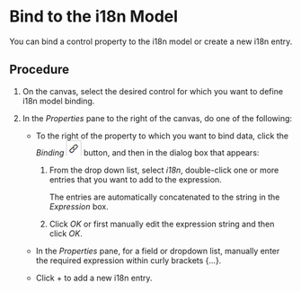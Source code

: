 <!-- loio5e7ddc59038648bc88c5bb58bd7fcb3f -->

# Bind to the i18n Model

You can bind a control property to the i18n model or create a new i18n entry.



<a name="loio5e7ddc59038648bc88c5bb58bd7fcb3f__steps_zjy_zqt_tr"/>

## Procedure

1.  On the canvas, select the desired control for which you want to define i18n model binding.

2.  In the *Properties* pane to the right of the canvas, do one of the following:

    -   To the right of the property to which you want to bind data, click the *Binding* ![](images/data_binding_button_852457c.jpg) button, and then in the dialog box that appears:
        1.  From the drop down list, select *i18n*, double-click one or more entries that you want to add to the expression.

            The entries are automatically concatenated to the string in the *Expression* box.

        2.  Click *OK* or first manually edit the expression string and then click *OK*.


    -   In the *Properties* pane, for a field or dropdown list, manually enter the required expression within curly brackets \{...\}.
    -   Click + to add a new i18n entry.


